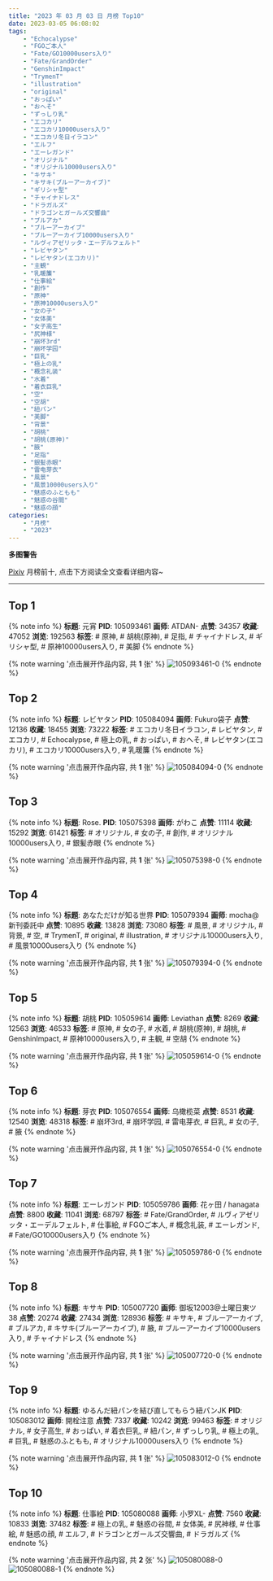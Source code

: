 ```yaml
---
title: "2023 年 03 月 03 日 月榜 Top10"
date: 2023-03-05 06:08:02
tags:
    - "Echocalypse"
    - "FGOご本人"
    - "Fate/GO10000users入り"
    - "Fate/GrandOrder"
    - "GenshinImpact"
    - "TrymenT"
    - "illustration"
    - "original"
    - "おっぱい"
    - "おへそ"
    - "ずっしり乳"
    - "エコカリ"
    - "エコカリ10000users入り"
    - "エコカリ冬日イラコン"
    - "エルフ"
    - "エーレガンド"
    - "オリジナル"
    - "オリジナル10000users入り"
    - "キサキ"
    - "キサキ(ブルーアーカイブ)"
    - "ギリシャ型"
    - "チャイナドレス"
    - "ドラガルズ"
    - "ドラゴンとガールズ交響曲"
    - "ブルアカ"
    - "ブルーアーカイブ"
    - "ブルーアーカイブ10000users入り"
    - "ルヴィアゼリッタ・エーデルフェルト"
    - "レビヤタン"
    - "レビヤタン(エコカリ)"
    - "主観"
    - "乳暖簾"
    - "仕事絵"
    - "創作"
    - "原神"
    - "原神10000users入り"
    - "女の子"
    - "女体美"
    - "女子高生"
    - "尻神様"
    - "崩坏3rd"
    - "崩坏学园"
    - "巨乳"
    - "極上の乳"
    - "概念礼装"
    - "水着"
    - "着衣巨乳"
    - "空"
    - "空胡"
    - "紐パン"
    - "美脚"
    - "背景"
    - "胡桃"
    - "胡桃(原神)"
    - "腋"
    - "足指"
    - "銀髪赤眼"
    - "雷电芽衣"
    - "風景"
    - "風景10000users入り"
    - "魅惑のふともも"
    - "魅惑の谷間"
    - "魅惑の顔"
categories:
    - "月榜"
    - "2023"
---
```


<i class="fa fa-triangle-exclamation"></i>**多图警告**<i class="fa fa-triangle-exclamation"></i>

[Pixiv](https://www.pixiv.net/) 月榜前十, 点击下方阅读全文查看详细内容~

<!-- more -->

---

## Top 1

{% note info %}
**标题**: 元宵
**PID**: 105093461 **画师**: ATDAN-
**点赞**: 34357 **收藏**: 47052 **浏览**: 192563
**标签**: # 原神, # 胡桃(原神), # 足指, # チャイナドレス, # ギリシャ型, # 原神10000users入り, # 美脚
{% endnote %}

{% note warning '点击展开作品内容, 共 **1** 张' %}
![105093461-0](https://i.pixiv.re/img-original/img/2023/02/05/01/25/29/105093461_p0.jpg)
{% endnote %}

## Top 2

{% note info %}
**标题**: レビヤタン
**PID**: 105084094 **画师**: Fukuro袋子
**点赞**: 12136 **收藏**: 18455 **浏览**: 73222
**标签**: # エコカリ冬日イラコン, # レビヤタン, # エコカリ, # Echocalypse, # 極上の乳, # おっぱい, # おへそ, # レビヤタン(エコカリ), # エコカリ10000users入り, # 乳暖簾
{% endnote %}

{% note warning '点击展开作品内容, 共 **1** 张' %}
![105084094-0](https://i.pixiv.re/img-original/img/2023/02/04/20/58/46/105084094_p0.jpg)
{% endnote %}

## Top 3

{% note info %}
**标题**: Rose.
**PID**: 105075398 **画师**: がわこ
**点赞**: 11114 **收藏**: 15292 **浏览**: 61421
**标签**: # オリジナル, # 女の子, # 創作, # オリジナル10000users入り, # 銀髪赤眼
{% endnote %}

{% note warning '点击展开作品内容, 共 **1** 张' %}
![105075398-0](https://i.pixiv.re/img-original/img/2023/02/04/15/14/29/105075398_p0.jpg)
{% endnote %}

## Top 4

{% note info %}
**标题**: あなただけが知る世界
**PID**: 105079394 **画师**: mocha@新刊委託中
**点赞**: 10895 **收藏**: 13828 **浏览**: 73080
**标签**: # 風景, # オリジナル, # 背景, # 空, # TrymenT, # original, # illustration, # オリジナル10000users入り, # 風景10000users入り
{% endnote %}

{% note warning '点击展开作品内容, 共 **1** 张' %}
![105079394-0](https://i.pixiv.re/img-original/img/2023/02/04/18/13/32/105079394_p0.png)
{% endnote %}

## Top 5

{% note info %}
**标题**: 胡桃
**PID**: 105059614 **画师**: Leviathan
**点赞**: 8269 **收藏**: 12563 **浏览**: 46533
**标签**: # 原神, # 女の子, # 水着, # 胡桃(原神), # 胡桃, # GenshinImpact, # 原神10000users入り, # 主観, # 空胡
{% endnote %}

{% note warning '点击展开作品内容, 共 **1** 张' %}
![105059614-0](https://i.pixiv.re/img-original/img/2023/02/04/00/00/09/105059614_p0.png)
{% endnote %}

## Top 6

{% note info %}
**标题**: 芽衣
**PID**: 105076554 **画师**: 乌橄榄菜
**点赞**: 8531 **收藏**: 12540 **浏览**: 48318
**标签**: # 崩坏3rd, # 崩坏学园, # 雷电芽衣, # 巨乳, # 女の子, # 腋
{% endnote %}

{% note warning '点击展开作品内容, 共 **1** 张' %}
![105076554-0](https://i.pixiv.re/img-original/img/2023/02/04/16/11/27/105076554_p0.jpg)
{% endnote %}

## Top 7

{% note info %}
**标题**: エーレガンド
**PID**: 105059786 **画师**: 花ヶ田 / hanagata
**点赞**: 8800 **收藏**: 11041 **浏览**: 68797
**标签**: # Fate/GrandOrder, # ルヴィアゼリッタ・エーデルフェルト, # 仕事絵, # FGOご本人, # 概念礼装, # エーレガンド, # Fate/GO10000users入り
{% endnote %}

{% note warning '点击展开作品内容, 共 **1** 张' %}
![105059786-0](https://i.pixiv.re/img-original/img/2023/02/04/00/00/53/105059786_p0.png)
{% endnote %}

## Top 8

{% note info %}
**标题**: キサキ
**PID**: 105007720 **画师**: 御坂12003@土曜日東ツ38
**点赞**: 20274 **收藏**: 27434 **浏览**: 128936
**标签**: # キサキ, # ブルーアーカイブ, # ブルアカ, # キサキ(ブルーアーカイブ), # 腋, # ブルーアーカイブ10000users入り, # チャイナドレス
{% endnote %}

{% note warning '点击展开作品内容, 共 **1** 张' %}
![105007720-0](https://i.pixiv.re/img-original/img/2023/02/02/03/54/59/105007720_p0.jpg)
{% endnote %}

## Top 9

{% note info %}
**标题**: ゆるんだ紐パンを結び直してもらう紐パンJK
**PID**: 105083012 **画师**: 開栓注意
**点赞**: 7337 **收藏**: 10242 **浏览**: 99463
**标签**: # オリジナル, # 女子高生, # おっぱい, # 着衣巨乳, # 紐パン, # ずっしり乳, # 極上の乳, # 巨乳, # 魅惑のふともも, # オリジナル10000users入り
{% endnote %}

{% note warning '点击展开作品内容, 共 **1** 张' %}
![105083012-0](https://i.pixiv.re/img-original/img/2023/02/04/20/22/07/105083012_p0.jpg)
{% endnote %}

## Top 10

{% note info %}
**标题**: 仕事絵
**PID**: 105080088 **画师**: 小罗XL-
**点赞**: 7560 **收藏**: 10833 **浏览**: 37482
**标签**: # 極上の乳, # 魅惑の谷間, # 女体美, # 尻神様, # 仕事絵, # 魅惑の顔, # エルフ, # ドラゴンとガールズ交響曲, # ドラガルズ
{% endnote %}

{% note warning '点击展开作品内容, 共 **2** 张' %}
![105080088-0](https://i.pixiv.re/img-original/img/2023/02/04/18/39/38/105080088_p0.png)
![105080088-1](https://i.pixiv.re/img-original/img/2023/02/04/18/39/38/105080088_p1.png)
{% endnote %}
